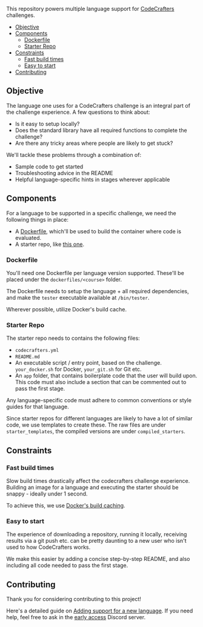 This repository powers multiple language support for
[CodeCrafters](https://codecrafters.io) challenges.

<!-- toc -->

- [Objective](#objective)
- [Components](#components)
  * [Dockerfile](#dockerfile)
  * [Starter Repo](#starter-repo)
- [Constraints](#constraints)
  * [Fast build times](#fast-build-times)
  * [Easy to start](#easy-to-start)
- [Contributing](#contributing)

<!-- tocstop -->

## Objective

The language one uses for a CodeCrafters challenge is an integral part of the
challenge experience. A few questions to think about:

- Is it easy to setup locally? 
- Does the standard library have all required functions to complete the
  challenge?
- Are there any tricky areas where people are likely to get stuck? 

We'll tackle these problems through a combination of: 

- Sample code to get started
- Troubleshooting advice in the README
- Helpful language-specific hints in stages wherever applicable

## Components

For a language to be supported in a specific challenge, we need the following
things in place:

- A [Dockerfile](https://docs.docker.com/engine/reference/builder/), which'll be
  used to build the container where code is evaluated.
- A starter repo, like [this
  one](https://github.com/codecrafters-io/redis-starter-py).

### Dockerfile

You'll need one Dockerfile per language version supported. These'll be placed under the
`dockerfiles/<course>` folder. 

The Dockerfile needs to setup the language + all required dependencies, and make
the `tester` executable available at `/bin/tester`.

Wherever possible, utilize Docker's build cache.

### Starter Repo

The starter repo needs to contains the following files: 

- `codecrafters.yml`
- `README.md`
- An executable script / entry point, based on the challenge. `your_docker.sh`
  for Docker, `your_git.sh` for Git etc. 
- An `app` folder, that contains boilerplate code that the user will build upon.
  This code must also include a section that can be commented out to pass the
  first stage. 
  
Any language-specific code must adhere to common conventions or style guides for
that language.

Since starter repos for different languages are likely to have a lot of similar
code, we use templates to create these. The raw files are under
`starter_templates`, the compiled versions are under `compiled_starters`.

## Constraints

### Fast build times

Slow build times drastically affect the codecrafters challenge experience.
Building an image for a language and executing the starter should be snappy -
ideally under 1 second.

To achieve this, we use [Docker's build
caching](https://docs.docker.com/develop/develop-images/dockerfile_best-practices/#leverage-build-cache).

### Easy to start

The experience of downloading a repository, running it locally, receiving
results via a git push etc. can be pretty daunting to a new user who isn't used
to how CodeCrafters works.

We make this easier by adding a concise step-by-step README, and also including
all code needed to pass the first stage.

## Contributing

Thank you for considering contributing to this project!

Here's a detailed guide on [Adding support for a new language](docs/adding_support_for_a_new_language.md). If you need 
help, feel free to ask in the [early access](https://codecrafters.io/early-access) Discord server.
